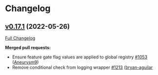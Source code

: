 # Changelog

## [v0.17.1](https://github.com/aws-observability/aws-otel-collector/tree/v0.17.1) (2022-05-26)

[Full Changelog](https://github.com/aws-observability/aws-otel-collector/compare/v0.17.0...v0.17.1)

**Merged pull requests:**

- Ensure feature gate flag values are applied to global registry [\#1053](https://github.com/aws-observability/aws-otel-collector/pull/1053) ([Aneurysm9](https://github.com/Aneurysm9))
- Remove conditional check from logging wrapper [\#1213](https://github.com/aws-observability/aws-otel-collector/pull/1213) ([bryan-aguilar](https://github.com/bryan-aguilar)


